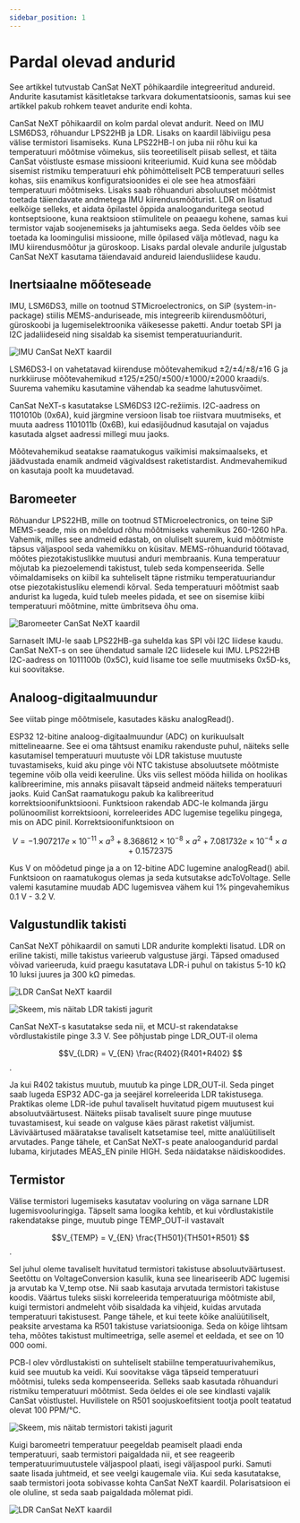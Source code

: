 ```yaml
---
sidebar_position: 1
---
```


# Pardal olevad andurid

See artikkel tutvustab CanSat NeXT põhikaardile integreeritud andureid. Andurite kasutamist käsitletakse tarkvara dokumentatsioonis, samas kui see artikkel pakub rohkem teavet andurite endi kohta.

CanSat NeXT põhikaardil on kolm pardal olevat andurit. Need on IMU LSM6DS3, rõhuandur LPS22HB ja LDR. Lisaks on kaardil läbiviigu pesa välise termistori lisamiseks. Kuna LPS22HB-l on juba nii rõhu kui ka temperatuuri mõõtmise võimekus, siis teoreetiliselt piisab sellest, et täita CanSat võistluste esmase missiooni kriteeriumid. Kuid kuna see mõõdab sisemist ristmiku temperatuuri ehk põhimõtteliselt PCB temperatuuri selles kohas, siis enamikus konfiguratsioonides ei ole see hea atmosfääri temperatuuri mõõtmiseks. Lisaks saab rõhuanduri absoluutset mõõtmist toetada täiendavate andmetega IMU kiirendusmõõturist. LDR on lisatud eelkõige selleks, et aidata õpilastel õppida analooganduritega seotud kontseptsioone, kuna reaktsioon stiimulitele on peaaegu kohene, samas kui termistor vajab soojenemiseks ja jahtumiseks aega. Seda öeldes võib see toetada ka loomingulisi missioone, mille õpilased välja mõtlevad, nagu ka IMU kiirendusmõõtur ja güroskoop. Lisaks pardal olevale andurile julgustab CanSat NeXT kasutama täiendavaid andureid laiendusliidese kaudu.

## Inertsiaalne mõõteseade

IMU, LSM6DS3, mille on tootnud STMicroelectronics, on SiP (system-in-package) stiilis MEMS-anduriseade, mis integreerib kiirendusmõõturi, güroskoobi ja lugemiselektroonika väikesesse paketti. Andur toetab SPI ja I2C jadaliideseid ning sisaldab ka sisemist temperatuuriandurit.

![IMU CanSat NeXT kaardil](./img/imu.png)

LSM6DS3-l on vahetatavad kiirenduse mõõtevahemikud ±2/±4/±8/±16 G ja nurkkiiruse mõõtevahemikud ±125/±250/±500/±1000/±2000 kraadi/s. Suurema vahemiku kasutamine vähendab ka seadme lahutusvõimet.

CanSat NeXT-s kasutatakse LSM6DS3 I2C-režiimis. I2C-aadress on 1101010b (0x6A), kuid järgmine versioon lisab toe riistvara muutmiseks, et muuta aadress 1101011b (0x6B), kui edasijõudnud kasutajal on vajadus kasutada algset aadressi millegi muu jaoks.

Mõõtevahemikud seatakse raamatukogus vaikimisi maksimaalseks, et jäädvustada enamik andmeid vägivaldsest raketistardist. Andmevahemikud on kasutaja poolt ka muudetavad.

## Baromeeter

Rõhuandur LPS22HB, mille on tootnud STMicroelectronics, on teine SiP MEMS-seade, mis on mõeldud rõhu mõõtmiseks vahemikus 260-1260 hPa. Vahemik, milles see andmeid edastab, on oluliselt suurem, kuid mõõtmiste täpsus väljaspool seda vahemikku on küsitav. MEMS-rõhuandurid töötavad, mõõtes piezotakistuslikke muutusi anduri membraanis. Kuna temperatuur mõjutab ka piezoelemendi takistust, tuleb seda kompenseerida. Selle võimaldamiseks on kiibil ka suhteliselt täpne ristmiku temperatuuriandur otse piezotakistusliku elemendi kõrval. Seda temperatuuri mõõtmist saab andurist ka lugeda, kuid tuleb meeles pidada, et see on sisemise kiibi temperatuuri mõõtmine, mitte ümbritseva õhu oma.

![Baromeeter CanSat NeXT kaardil](./img/barometer.png)

Sarnaselt IMU-le saab LPS22HB-ga suhelda kas SPI või I2C liidese kaudu. CanSat NeXT-s on see ühendatud samale I2C liidesele kui IMU. LPS22HB I2C-aadress on 1011100b (0x5C), kuid lisame toe selle muutmiseks 0x5D-ks, kui soovitakse.

## Analoog-digitaalmuundur

See viitab pinge mõõtmisele, kasutades käsku analogRead().

ESP32 12-bitine analoog-digitaalmuundur (ADC) on kurikuulsalt mittelineaarne. See ei oma tähtsust enamiku rakenduste puhul, näiteks selle kasutamisel temperatuuri muutuste või LDR takistuse muutuste tuvastamiseks, kuid aku pinge või NTC takistuse absoluutsete mõõtmiste tegemine võib olla veidi keeruline. Üks viis sellest mööda hiilida on hoolikas kalibreerimine, mis annaks piisavalt täpseid andmeid näiteks temperatuuri jaoks. Kuid CanSat raamatukogu pakub ka kalibreeritud korrektsioonifunktsiooni. Funktsioon rakendab ADC-le kolmanda järgu polünoomilist korrektsiooni, korreleerides ADC lugemise tegeliku pingega, mis on ADC pinil. Korrektsioonifunktsioon on

$$V = -1.907217e \times 10^{-11} \times a^3 + 8.368612 \times 10^{-8} \times a^2 + 7.081732e \times 10^{-4} \times a + 0.1572375$$

Kus V on mõõdetud pinge ja a on 12-bitine ADC lugemine analogRead() abil. Funktsioon on raamatukogus olemas ja seda kutsutakse adcToVoltage. Selle valemi kasutamine muudab ADC lugemisvea vähem kui 1% pingevahemikus 0.1 V - 3.2 V.

## Valgustundlik takisti

CanSat NeXT põhikaardil on samuti LDR andurite komplekti lisatud. LDR on eriline takisti, mille takistus varieerub valgustuse järgi. Täpsed omadused võivad varieeruda, kuid praegu kasutatava LDR-i puhul on takistus 5-10 kΩ 10 luksi juures ja 300 kΩ pimedas.

![LDR CanSat NeXT kaardil](./img/LDR.png)

![Skeem, mis näitab LDR takisti jagurit](./img/division.png)

CanSat NeXT-s kasutatakse seda nii, et MCU-st rakendatakse võrdlustakistile pinge 3.3 V. See põhjustab pinge LDR_OUT-il olema

$$V_{LDR} = V_{EN} \frac{R402}{R401+R402} $$.

Ja kui R402 takistus muutub, muutub ka pinge LDR_OUT-il. Seda pinget saab lugeda ESP32 ADC-ga ja seejärel korreleerida LDR takistusega. Praktikas oleme LDR-ide puhul tavaliselt huvitatud pigem muutusest kui absoluutväärtusest. Näiteks piisab tavaliselt suure pinge muutuse tuvastamisest, kui seade on valguse käes pärast raketist väljumist. Läviväärtused määratakse tavaliselt katsetamise teel, mitte analüütiliselt arvutades. Pange tähele, et CanSat NeXT-s peate analoogandurid pardal lubama, kirjutades MEAS_EN pinile HIGH. Seda näidatakse näidiskoodides.

## Termistor

Välise termistori lugemiseks kasutatav vooluring on väga sarnane LDR lugemisvooluringiga. Täpselt sama loogika kehtib, et kui võrdlustakistile rakendatakse pinge, muutub pinge TEMP_OUT-il vastavalt

$$V_{TEMP} = V_{EN} \frac{TH501}{TH501+R501} $$.

Sel juhul oleme tavaliselt huvitatud termistori takistuse absoluutväärtusest. Seetõttu on VoltageConversion kasulik, kuna see lineariseerib ADC lugemisi ja arvutab ka V_temp otse. Nii saab kasutaja arvutada termistori takistuse koodis. Väärtus tuleks siiski korreleerida temperatuuriga mõõtmiste abil, kuigi termistori andmeleht võib sisaldada ka vihjeid, kuidas arvutada temperatuuri takistusest. Pange tähele, et kui teete kõike analüütiliselt, peaksite arvestama ka R501 takistuse variatsiooniga. Seda on kõige lihtsam teha, mõõtes takistust multimeetriga, selle asemel et eeldada, et see on 10 000 oomi.

PCB-l olev võrdlustakisti on suhteliselt stabiilne temperatuurivahemikus, kuid see muutub ka veidi. Kui soovitakse väga täpseid temperatuuri mõõtmisi, tuleks seda kompenseerida. Selleks saab kasutada rõhuanduri ristmiku temperatuuri mõõtmist. Seda öeldes ei ole see kindlasti vajalik CanSat võistlustel. Huvilistele on R501 soojuskoefitsient tootja poolt teatatud olevat 100 PPM/°C.

![Skeem, mis näitab termistori takisti jagurit](./img/thermistor.png)

Kuigi baromeetri temperatuur peegeldab peamiselt plaadi enda temperatuuri, saab termistori paigaldada nii, et see reageerib temperatuurimuutustele väljaspool plaati, isegi väljaspool purki. Samuti saate lisada juhtmeid, et see veelgi kaugemale viia. Kui seda kasutatakse, saab termistori joota sobivasse kohta CanSat NeXT kaardil. Polarisatsioon ei ole oluline, st seda saab paigaldada mõlemat pidi.

![LDR CanSat NeXT kaardil](./img/thermistor_holes.png)